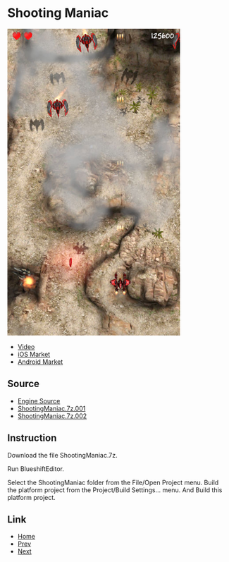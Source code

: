 
# Shooting Maniac

![ShootingManiac](ShootingManiac.jpg)
* [Video](https://youtu.be/4KKqbGSYzpg)
* [iOS Market](https://itunes.apple.com/kr/app/shooting-maniac/id1277477221?l=en&mt=8)
* [Android Market](https://play.google.com/store/apps/details?id=com.polygontek.ShootingManiac)

## Source

* [Engine Source](https://github.com/PolygonTek/BlueshiftEngine/releases/tag/v0.5.2)
* [ShootingManiac.7z.001](https://github.com/PolygonTek/BlueshiftDocument/raw/master/ShootingManiac/ShootingManiac.7z.001)
* [ShootingManiac.7z.002](https://github.com/PolygonTek/BlueshiftDocument/raw/master/ShootingManiac/ShootingManiac.7z.002)

## Instruction

Download the file ShootingManiac.7z.

Run BlueshiftEditor.

Select the ShootingManiac folder from the File/Open Project menu.
Build the platform project from the Project/Build Settings... menu.
And Build this platform project.


## Link

* [Home](../README.md)
* [Prev](../StreetDodge/StreetDodge.md)
* [Next](../KingOfParking/KingOfParking.md)

